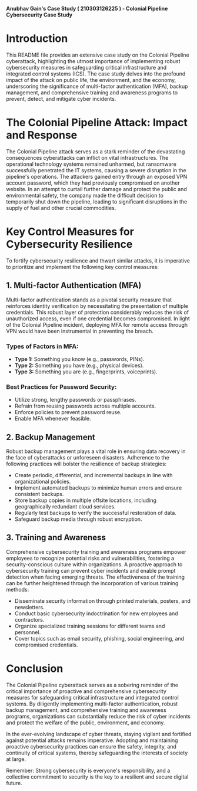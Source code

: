 **Anubhav Gain's Case Study ( 210303126225 ) - Colonial Pipeline Cybersecurity Case Study**

# Introduction

This README file provides an extensive case study on the Colonial Pipeline cyberattack, highlighting the utmost importance of implementing robust cybersecurity measures in safeguarding critical infrastructure and integrated control systems (ICS). The case study delves into the profound impact of the attack on public life, the environment, and the economy, underscoring the significance of multi-factor authentication (MFA), backup management, and comprehensive training and awareness programs to prevent, detect, and mitigate cyber incidents.

# The Colonial Pipeline Attack: Impact and Response

The Colonial Pipeline attack serves as a stark reminder of the devastating consequences cyberattacks can inflict on vital infrastructures. The operational technology systems remained unharmed, but ransomware successfully penetrated the IT systems, causing a severe disruption in the pipeline's operations. The attackers gained entry through an exposed VPN account password, which they had previously compromised on another website. In an attempt to curtail further damage and protect the public and environmental safety, the company made the difficult decision to temporarily shut down the pipeline, leading to significant disruptions in the supply of fuel and other crucial commodities.

# Key Control Measures for Cybersecurity Resilience

To fortify cybersecurity resilience and thwart similar attacks, it is imperative to prioritize and implement the following key control measures:

## 1. Multi-factor Authentication (MFA)

Multi-factor authentication stands as a pivotal security measure that reinforces identity verification by necessitating the presentation of multiple credentials. This robust layer of protection considerably reduces the risk of unauthorized access, even if one credential becomes compromised. In light of the Colonial Pipeline incident, deploying MFA for remote access through VPN would have been instrumental in preventing the breach.

### Types of Factors in MFA:

- **Type 1:** Something you know (e.g., passwords, PINs).
- **Type 2:** Something you have (e.g., physical devices).
- **Type 3:** Something you are (e.g., fingerprints, voiceprints).

### Best Practices for Password Security:

- Utilize strong, lengthy passwords or passphrases.
- Refrain from reusing passwords across multiple accounts.
- Enforce policies to prevent password reuse.
- Enable MFA whenever feasible.

## 2. Backup Management

Robust backup management plays a vital role in ensuring data recovery in the face of cyberattacks or unforeseen disasters. Adherence to the following practices will bolster the resilience of backup strategies:

- Create periodic, differential, and incremental backups in line with organizational policies.
- Implement automated backups to minimize human errors and ensure consistent backups.
- Store backup copies in multiple offsite locations, including geographically redundant cloud services.
- Regularly test backups to verify the successful restoration of data.
- Safeguard backup media through robust encryption.

## 3. Training and Awareness

Comprehensive cybersecurity training and awareness programs empower employees to recognize potential risks and vulnerabilities, fostering a security-conscious culture within organizations. A proactive approach to cybersecurity training can prevent cyber incidents and enable prompt detection when facing emerging threats. The effectiveness of the training can be further heightened through the incorporation of various training methods:

- Disseminate security information through printed materials, posters, and newsletters.
- Conduct basic cybersecurity indoctrination for new employees and contractors.
- Organize specialized training sessions for different teams and personnel.
- Cover topics such as email security, phishing, social engineering, and compromised credentials.

# Conclusion

The Colonial Pipeline cyberattack serves as a sobering reminder of the critical importance of proactive and comprehensive cybersecurity measures for safeguarding critical infrastructure and integrated control systems. By diligently implementing multi-factor authentication, robust backup management, and comprehensive training and awareness programs, organizations can substantially reduce the risk of cyber incidents and protect the welfare of the public, environment, and economy.

In the ever-evolving landscape of cyber threats, staying vigilant and fortified against potential attacks remains imperative. Adopting and maintaining proactive cybersecurity practices can ensure the safety, integrity, and continuity of critical systems, thereby safeguarding the interests of society at large.

Remember: Strong cybersecurity is everyone's responsibility, and a collective commitment to security is the key to a resilient and secure digital future.

